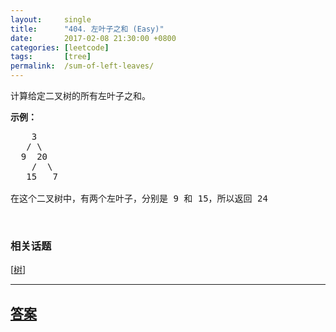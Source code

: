 ```yaml
---
layout:     single
title:      "404. 左叶子之和 (Easy)"
date:       2017-02-08 21:30:00 +0800
categories: [leetcode]
tags:       [tree]
permalink:  /sum-of-left-leaves/
---
```


<p>计算给定二叉树的所有左叶子之和。</p>

<p><strong>示例：</strong></p>

<pre>
    3
   / \
  9  20
    /  \
   15   7

在这个二叉树中，有两个左叶子，分别是 9 和 15，所以返回 24</pre>

<p>&nbsp;</p>

### 相关话题
  [[树](https://github.com/openset/leetcode/tree/master/tag/tree/README.md)]

---

## [答案](https://github.com/openset/leetcode/tree/master/problems/sum-of-left-leaves)
